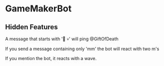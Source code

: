 # GameMakerBot

## Hidden Features
A message that starts with '🎁 💀' will ping @GiftOfDeath

If you send a message containing only 'mm' the bot will react with two m's

If you mention the bot, it reacts with a wave.